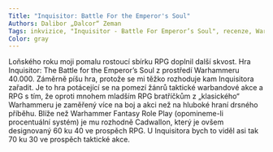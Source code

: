 ```yaml
---
Title: "Inquisitor: Battle For the Emperor's Soul"
Authors: Dalibor „Dalcor“ Zeman
Tags: inkvizice, "Inquisitor - Battle For Emperor’s Soul", recenze, Warhammer 40000
Color: gray
---
```

Loňského roku moji pomalu rostoucí sbírku RPG doplnil další skvost. Hra Inquisitor: The Battle for the Emperor’s Soul z prostředí Warhammeru 40.000. Záměrně píšu hra, protože se mi těžko rozhoduje kam Inquisitora zařadit. Je to hra potácející se na pomezí žánrů taktické warbandové akce a RPG s tím, že oproti mnohem mladším RPG bratříčkům z „klasického“ Warhammeru je zaměřený více na boj a akci než na hluboké hraní drsného příběhu. Blíže než Warhammer Fantasy Role Play (opomineme-li procentuální systém) je mu rozhodně Cadwallon, který je ovšem designovaný 60 ku 40 ve prospěch RPG. U Inquisitora bych to viděl asi tak 70 ku 30 ve prospěch taktické akce.
